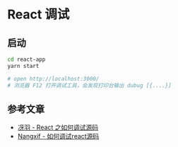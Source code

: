 # React 调试


## 启动

```sh
cd react-app
yarn start

# open http://localhost:3000/
# 浏览器 F12 打开调试工具，会发现打印台输出 dubug [{....}]
```

## 参考文章

- [冴羽 - React 之如何调试源码](https://juejin.cn/post/7168821587251036167)
- [Nangxif - 如何调试react源码](https://juejin.cn/post/7100212277911453733)
